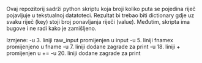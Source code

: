 Ovaj repozitorij sadrži python skriptu koja broji koliko puta se pojedina riječ pojavljuje u tekstualnoj datatoteci. Rezultat bi trebao biti dictionary gdje uz svaku riječ (key) stoji broj ponavljanja riječi (value). Međutim, skripta ima bugove i ne radi kako je zamišljeno.

Izmjene:
-u 3. liniji raw_input promijenjen u input
-u 5. liniji fnamex promijenjeno u fname
-u 7. liniji dodane zagrade za print
-u 18. liniji + promijenjen u +=
-u 20. liniji dodane zagrade za print
